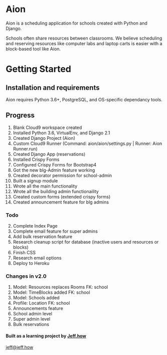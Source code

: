 # Aion

Aion is a scheduling application for schools created with Python and Django.

Schools often share resources between classrooms. We believe scheduling and 
reserving  resources like computer labs and laptop carts is easier with a 
block-based tool like Aion.

# Getting Started

## Installation and requirements
Aion requires Python 3.6+, PostgreSQL, and OS-specific dependancy tools.

## Progress
1. Blank Cloud9 workspace created
2. Installed Python 3.6, VirtualEnv, and Django 2.1
3. Created Django Project (Aion)
4. Custom Cloud9 Runner (Command: aion/aion/settings.py | Runner: Aion Runner.run)
5. Created Django App (reservations)
8. Installed Crispy Forms
9. Configured Crispy Forms for Bootstrap4
10. Got the new blg-Admin feature working
11. Created decorator permission for school-admin
12. Built a signup module
13. Wrote all the main functionality
14. Wrote all the building admin functionaility
15. Created custom forms (extended crispy forms)
16. Created announcement feature for blg admins

### Todo
2. Complete Index Page
4. Complete email feature for super admins
5. Add bulk reservation feature
6. Research cleanup script for database (inactive users and resources or blocks)
7. Finish CSS
8. Research email options
9. Deploy to Heroku

### Changes in v2.0
1. Model: Resources replaces Rooms FK: school
2. Model: TimeBlocks added FK: school
3. Model: Schools added
4. Profile: Location FK: school
4. Announcements feature
5. School admin level
6. Super admin level
7. Bulk reservations

#### Built as a learning project by [Jeff.how](http://jeff.how)
[jeff@jeff.how](mailto:jeff.how)